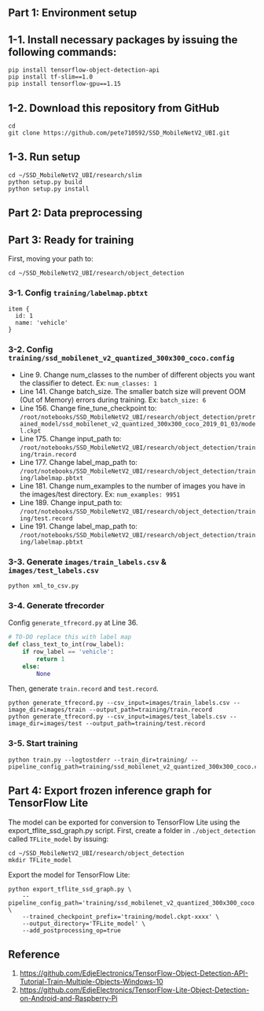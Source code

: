 ## Part 1: Environment setup  
## 1-1. Install necessary packages by issuing the following commands:  
```shell
pip install tensorflow-object-detection-api
pip install tf-slim==1.0
pip install tensorflow-gpu==1.15
```  

## 1-2. Download this repository from GitHub  
```shell
cd
git clone https://github.com/pete710592/SSD_MobileNetV2_UBI.git
```  

## 1-3. Run setup  
```shell
cd ~/SSD_MobileNetV2_UBI/research/slim
python setup.py build
python setup.py install
```  

## Part 2: Data preprocessing  

## Part 3: Ready for training  
First, moving your path to:  
```shell
cd ~/SSD_MobileNetV2_UBI/research/object_detection
```  

### 3-1. Config ```training/labelmap.pbtxt```  
```
item {
  id: 1
  name: 'vehicle'
}
```  

### 3-2. Config ```training/ssd_mobilenet_v2_quantized_300x300_coco.config```  
 - Line 9. Change num_classes to the number of different objects you want the classifier to detect. Ex: ```num_classes: 1```  
 - Line 141. Change batch_size. The smaller batch size will prevent OOM (Out of Memory) errors during training. Ex: ```batch_size: 6```  
 - Line 156. Change fine_tune_checkpoint to: ```/root/notebooks/SSD_MobileNetV2_UBI/research/object_detection/pretrained_model/ssd_mobilenet_v2_quantized_300x300_coco_2019_01_03/model.ckpt```  
 - Line 175. Change input_path to: ```/root/notebooks/SSD_MobileNetV2_UBI/research/object_detection/training/train.record```  
 - Line 177. Change label_map_path to: ```/root/notebooks/SSD_MobileNetV2_UBI/research/object_detection/training/labelmap.pbtxt```  
 - Line 181. Change num_examples to the number of images you have in the images/test directory. Ex: ```num_examples: 9951```  
 - Line 189. Change input_path to: ```/root/notebooks/SSD_MobileNetV2_UBI/research/object_detection/training/test.record```  
 - Line 191. Change label_map_path to: ```/root/notebooks/SSD_MobileNetV2_UBI/research/object_detection/training/labelmap.pbtxt```  

### 3-3. Generate ```images/train_labels.csv``` & ```images/test_labels.csv```  
```shell
python xml_to_csv.py
```  

### 3-4. Generate tfrecorder  
Config ```generate_tfrecord.py``` at Line 36.  
```python
# TO-DO replace this with label map
def class_text_to_int(row_label):
    if row_label == 'vehicle':
        return 1
    else:
        None
```  

Then, generate ```train.record``` and ```test.record```.  
```shell
python generate_tfrecord.py --csv_input=images/train_labels.csv --image_dir=images/train --output_path=training/train.record
python generate_tfrecord.py --csv_input=images/test_labels.csv --image_dir=images/test --output_path=training/test.record
```  

### 3-5. Start training  
```shell
python train.py --logtostderr --train_dir=training/ --pipeline_config_path=training/ssd_mobilenet_v2_quantized_300x300_coco.config
```  

## Part 4: Export frozen inference graph for TensorFlow Lite  
The model can be exported for conversion to TensorFlow Lite using the export_tflite_ssd_graph.py script. First, create a folder in ```./object_detection``` called ```TFLite_model``` by issuing:  
```shell
cd ~/SSD_MobileNetV2_UBI/research/object_detection
mkdir TFLite_model
```  

Export the model for TensorFlow Lite:  
```shell
python export_tflite_ssd_graph.py \
    --pipeline_config_path='training/ssd_mobilenet_v2_quantized_300x300_coco.config' \
    --trained_checkpoint_prefix='training/model.ckpt-xxxx' \
    --output_directory='TFLite_model' \
    --add_postprocessing_op=true
```  

## Reference  
1. https://github.com/EdjeElectronics/TensorFlow-Object-Detection-API-Tutorial-Train-Multiple-Objects-Windows-10  
2. https://github.com/EdjeElectronics/TensorFlow-Lite-Object-Detection-on-Android-and-Raspberry-Pi  
